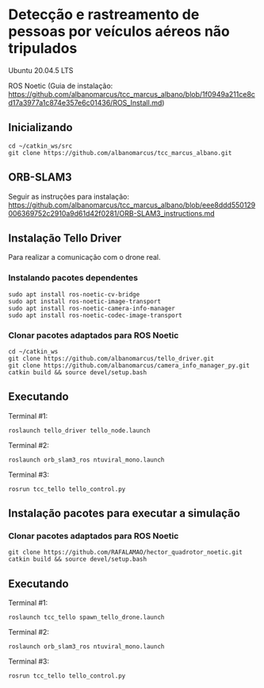 # Detecção e rastreamento de pessoas por veículos aéreos não tripulados

Ubuntu 20.04.5 LTS

ROS Noetic (Guia de instalação: https://github.com/albanomarcus/tcc_marcus_albano/blob/1f0949a211ce8cd17a3977a1c874e357e6c01436/ROS_Install.md)


## Inicializando
```
cd ~/catkin_ws/src
git clone https://github.com/albanomarcus/tcc_marcus_albano.git
```

## ORB-SLAM3
Seguir as instruções para instalação: https://github.com/albanomarcus/tcc_marcus_albano/blob/eee8ddd550129006369752c2910a9d61d42f0281/ORB-SLAM3_instructions.md

## Instalação Tello Driver 
Para realizar a comunicação com o drone real.

### Instalando pacotes dependentes
```
sudo apt install ros-noetic-cv-bridge
sudo apt install ros-noetic-image-transport
sudo apt install ros-noetic-camera-info-manager
sudo apt install ros-noetic-codec-image-transport
```
### Clonar pacotes adaptados para ROS Noetic
```
cd ~/catkin_ws
git clone https://github.com/albanomarcus/tello_driver.git
git clone https://github.com/albanomarcus/camera_info_manager_py.git
catkin build && source devel/setup.bash
```
## Executando

Terminal #1:
```
roslaunch tello_driver tello_node.launch
```
Terminal #2:
```
roslaunch orb_slam3_ros ntuviral_mono.launch
```
Terminal #3:
```
rosrun tcc_tello tello_control.py 
```
## Instalação pacotes para executar a simulação

### Clonar pacotes adaptados para ROS Noetic

```
git clone https://github.com/RAFALAMAO/hector_quadrotor_noetic.git
catkin build && source devel/setup.bash
```
## Executando
Terminal #1:
```
roslaunch tcc_tello spawn_tello_drone.launch 
```
Terminal #2:
```
roslaunch orb_slam3_ros ntuviral_mono.launch
```
Terminal #3:
```
rosrun tcc_tello tello_control.py 
```


